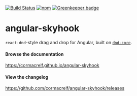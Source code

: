 [![Build Status](https://travis-ci.org/cormacrelf/angular-skyhook.svg?branch=master)](https://travis-ci.org/cormacrelf/angular-skyhook) 
[![npm](https://img.shields.io/npm/v/angular-skyhook.svg)](https://www.npmjs.com/package/angular-skyhook) [![Greenkeeper badge](https://badges.greenkeeper.io/cormacrelf/angular-skyhook.svg)](https://greenkeeper.io/)

# angular-skyhook

`react-dnd`-style drag and drop for Angular, built on
[`dnd-core`](https://github.com/react-dnd/react-dnd).

#### Browse the documentation

https://cormacrelf.github.io/angular-skyhook

#### View the changelog

https://github.com/cormacrelf/angular-skyhook/releases

